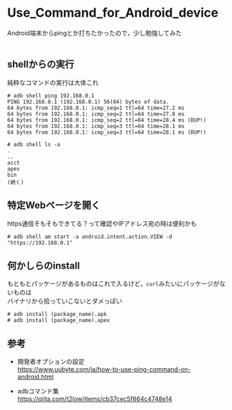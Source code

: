 # Use_Command_for_Android_device

Android端末からpingとか打ちたかったので，少し勉強してみた<br>
<br>

## shellからの実行

純粋なコマンドの実行は大体これ<br>

```
# adb shell ping 192.168.0.1
PING 192.168.0.1 (192.168.0.1) 56(84) bytes of data.
64 bytes from 192.168.0.1: icmp_seq=1 ttl=64 time=27.2 ms
64 bytes from 192.168.0.1: icmp_seq=2 ttl=64 time=27.8 ms
64 bytes from 192.168.0.1: icmp_seq=2 ttl=64 time=28.4 ms (DUP!)
64 bytes from 192.168.0.1: icmp_seq=3 ttl=64 time=28.1 ms
64 bytes from 192.168.0.1: icmp_seq=3 ttl=64 time=28.1 ms (DUP!)

# adb shell ls -a
.
..
acct
apex
bin
(続く)
```

## 特定Webページを開く

https通信そもそもできてる？って確認やIPアドレス宛の時は便利かも<br>

```
# adb shell am start -a android.intent.action.VIEW -d "https://192.168.0.1"
```

## 何かしらのinstall

もともとパッケージがあるものはこれで入るけど，```curl```みたいにパッケージがないものは<br>
バイナリから拾っていこないとダメっぽい<br>

```
# adb install (package_name).apk
# adb install (package_name).apex
```

## 参考

- 開発者オプションの設定<br>
https://www.uubyte.com/ja/how-to-use-ping-command-on-android.html

- adbコマンド集<br>
https://qiita.com/t2low/items/cb37cec5f864c4748e14

<br>

